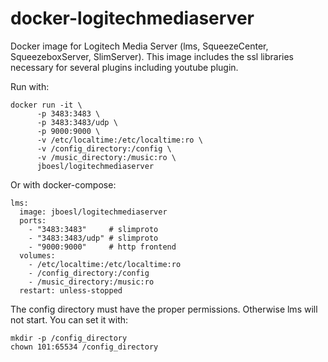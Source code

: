 # docker-logitechmediaserver

Docker image for Logitech Media Server (lms, SqueezeCenter, SqueezeboxServer, SlimServer).
This image includes the ssl libraries necessary for several plugins including youtube plugin.

Run with:
```
docker run -it \
      -p 3483:3483 \
      -p 3483:3483/udp \
      -p 9000:9000 \
      -v /etc/localtime:/etc/localtime:ro \
      -v /config_directory:/config \
      -v /music_directory:/music:ro \
      jboesl/logitechmediaserver
```


Or with docker-compose:
```
lms:
  image: jboesl/logitechmediaserver
  ports:
    - "3483:3483"     # slimproto
    - "3483:3483/udp" # slimproto
    - "9000:9000"     # http frontend
  volumes:
    - /etc/localtime:/etc/localtime:ro
    - /config_directory:/config
    - /music_directory:/music:ro
  restart: unless-stopped
```

The config directory must have the proper permissions. Otherwise lms will not start. You can set it with:
 ```
 mkdir -p /config_directory
 chown 101:65534 /config_directory
 ```
 
